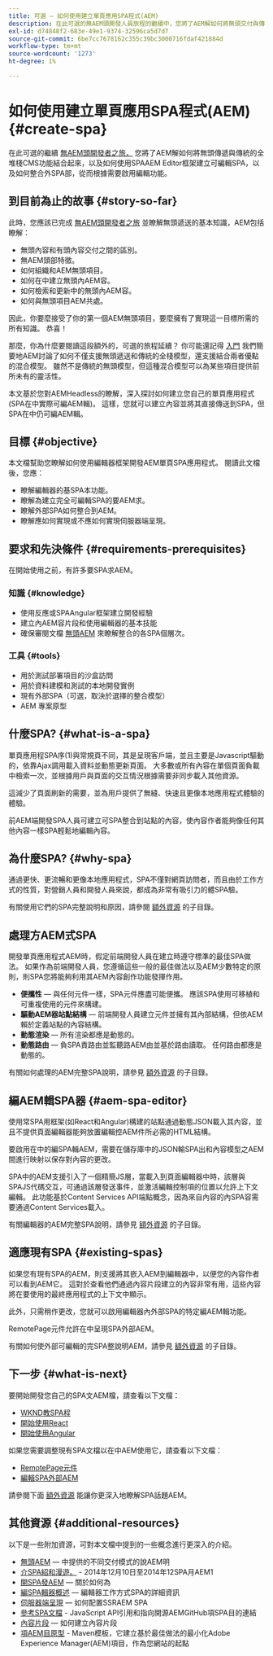 ```yaml
---
title: 可選 — 如何使用建立單頁應用SPA程式(AEM)
description: 在此可選的無AEM頭開發人員旅程的繼續中，您將了AEM解如何將無頭交付與傳統的全堆棧CMS功能結合起來，以及如何使用編輯器框架SPA創AEM建可SPA編輯。
exl-id: d74848f2-683e-49e1-9374-32596ca5d7d7
source-git-commit: 6be7cc7678162c355c39bc3000716fdaf421884d
workflow-type: tm+mt
source-wordcount: '1273'
ht-degree: 1%

---
```


# 如何使用建立單頁應用SPA程式(AEM) {#create-spa}

在此可選的繼續 [無AEM頭開發者之旅，](overview.md) 您將了AEM解如何將無頭傳遞與傳統的全堆棧CMS功能結合起來，以及如何使用SPAAEM Editor框架建立可編輯SPA，以及如何整合外SPA部，從而根據需要啟用編輯功能。

## 到目前為止的故事 {#story-so-far}

此時，您應該已完成 [無AEM頭開發者之旅](overview.md) 並瞭解無頭遞送的基本知識，AEM包括瞭解：

* 無頭內容和有頭內容交付之間的區別。
* 無AEM頭部特徵。
* 如何組織和AEM無頭項目。
* 如何在中建立無頭內AEM容。
* 如何檢索和更新中的無頭內AEM容。
* 如何與無頭項目AEM共處。

因此，你要麼接受了你的第一個AEM無頭項目，要麼擁有了實現這一目標所需的所有知識。 恭喜！

那麼，你為什麼要閱讀這段額外的，可選的旅程延續？ 你可能還記得 [入門](getting-started.md#integration-levels) 我們簡要地AEM討論了如何不僅支援無頭遞送和傳統的全棧模型，還支援結合兩者優點的混合模型。 雖然不是傳統的無頭模型，但這種混合模型可以為某些項目提供前所未有的靈活性。

本文基於您對AEMHeadless的瞭解，深入探討如何建立您自己的單頁應用程式(SPA在中實際可編AEM輯)。 這樣，您就可以建立內容並將其直接傳送到SPA，但SPA在中仍可編AEM輯。

## 目標 {#objective}

本文檔幫助您瞭解如何使用編輯器框架開發AEM單頁SPA應用程式。 閱讀此文檔後，您應：

* 瞭解編輯器的基SPA本功能。
* 瞭解為建立完全可編輯SPA的要AEM求。
* 瞭解外部SPA如何整合到AEM。
* 瞭解應如何實現或不應如何實現伺服器端呈現。

## 要求和先決條件 {#requirements-prerequisites}

在開始使用之前，有許多要SPA求AEM。

### 知識 {#knowledge}

* 使用反應或SPAAngular框架建立開發經驗
* 建立內AEM容片段和使用編輯器的基本技能
* 確保審閱文檔 [無頭AEM](/help/implementing/developing/headful-headless.md) 來瞭解整合的各SPA個層次。

### 工具 {#tools}

* 用於測試部署項目的沙盒訪問
* 用於資料建模和測試的本地開發實例
* 現有外部SPA（可選，取決於選擇的整合模型）
* AEM 專案原型

## 什麼SPA? {#what-is-a-spa}

單頁應用程SPA序(1)與常規頁不同，其是呈現客戶端，並且主要是Javascript驅動的，依靠Ajax調用載入資料並動態更新頁面。 大多數或所有內容在單個頁面負載中檢索一次，並根據用戶與頁面的交互情況根據需要非同步載入其他資源。

這減少了頁面刷新的需要，並為用戶提供了無縫、快速且更像本地應用程式體驗的體驗。

前AEM端開發SPA人員可建立可SPA整合到站點的內容，使內容作者能夠像任何其他內容一樣SPA輕鬆地編輯內容。

## 為什麼SPA? {#why-spa}

通過更快、更流暢和更像本地應用程式，SPA不僅對網頁訪問者，而且由於工作方式的性質，對營銷人員和開發人員來說，都成為非常有吸引力的體SPA驗。

有關使用它們的SPA完整說明和原因，請參閱 [額外資源](#additional-resources) 的子目錄。

## 處理方AEM式SPA

開發單頁應用程式AEM時，假定前端開發人員在建立時遵守標準的最佳SPA做法。 如果作為前端開發人員，您遵循這些一般的最佳做法以及AEM少數特定的原則，則SPA您將能夠利用其AEM內容創作功能發揮作用。

* **便攜性**  — 與任何元件一樣，SPA元件應盡可能便攜。 應該SPA使用可移植和可重複使用的元件來構建。
* **驅動AEM器站點結構**  — 前端開發人員建立元件並擁有其內部結構，但依AEM賴於定義站點的內容結構。
* **動態渲染**  — 所有渲染都應是動態的。
* **動態路由**  — 負SPA責路由並監聽路AEM由並基於路由讀取。 任何路由都應是動態的。

有關如何處理的AEM完整SPA說明，請參見 [額外資源](#additional-resources) 的子目錄。

## 編AEM輯SPA器 {#aem-spa-editor}

使用常SPA用框架(如React和Angular)構建的站點通過動態JSON載入其內容，並且不提供頁面編輯器能夠放置編輯控AEM件所必需的HTML結構。

要啟用在中的編SPA輯AEM，需要在儲存庫中的JSON輸SPA出和內容模型之AEM間進行映射以保存對內容的更改。

SPA中的AEM支援引入了一個精簡JS層，當載入到頁面編輯器中時，該層與SPAJS代碼交互，可通過該層發送事件，並激活編輯控制項的位置以允許上下文編輯。 此功能基於Content Services API端點概念，因為來自內容的內SPA容需要通過Content Services載入。

有關編輯器的AEM完整SPA說明，請參見 [額外資源](#additional-resources) 的子目錄。

## 適應現有SPA {#existing-spas}

如果您有現有SPA的AEM，則支援將其嵌入AEM到編輯器中，以便您的內容作者可以看到AEM它。 這對於查看他們通過內容片段建立的內容非常有用，這些內容將在要使用的最終應用程式的上下文中顯示。

此外，只需稍作更改，您就可以啟用編輯器內外部SPA的特定編AEM輯功能。

RemotePage元件允許在中呈現SPA外部AEM。

有關如何使外部可編輯的完SPA整說明AEM，請參見 [額外資源](#additional-resources) 的子目錄。

## 下一步 {#what-is-next}

要開始開發您自己的SPA文AEM檔，請查看以下文檔：

* [WKND教SPA程](/help/implementing/developing/hybrid/wknd-tutorial.md)
* [開始使用React](/help/implementing/developing/hybrid/getting-started-react.md)
* [開始使用Angular](/help/implementing/developing/hybrid/getting-started-angular.md)

如果您需要調整現有SPA文檔以在中AEM使用它，請查看以下文檔：

* [RemotePage元件](/help/implementing/developing/hybrid/remote-page.md)
* [編輯SPA外部AEM](/help/implementing/developing/hybrid/editing-external-spa.md)

請參閱下面 [額外資源](#additional-resources) 能讓你更深入地瞭解SPA話題AEM。

## 其他資源 {#additional-resources}

以下是一些附加資源，可對本文檔中提到的一些概念進行更深入的介紹。

* [無頭AEM](/help/implementing/developing/headful-headless.md)  — 中提供的不同交付模式的說AEM明
* [介SPA紹和漫遊。](/help/implementing/developing/hybrid/introduction.md) - 2014年12月10日至2014年12SPA月AEM1
* [開SPA發AEM](/help/implementing/developing/hybrid/developing.md)  — 關於如何為
* [編SPA輯器概述](/help/implementing/developing/hybrid/editor-overview.md)  — 編輯器工作方式SPA的詳細資訊
* [伺服器端呈現](/help/implementing/developing/hybrid/ssr.md)  — 如何配置SSRAEM SPA
* [參考SPA文檔](/help/implementing/developing/hybrid/reference-materials.md) - JavaScript API引用和指向開源AEMGitHub項SPA目的連結
* [內容片段](/help/sites-cloud/administering/content-fragments/content-fragments.md)  — 如何建立內容片段
* [項AEM目原型](https://experienceleague.adobe.com/docs/experience-manager-core-components/using/developing/archetype/overview.html) - Maven模板，它建立基於最佳做法的最小化Adobe Experience Manager(AEM)項目，作為您網站的起點
